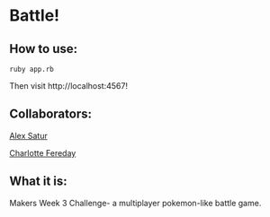 # Battle!

## How to use:
```
ruby app.rb
```
Then visit http://localhost:4567!

## Collaborators:
[Alex Satur](https://github.com/alexanders89)

[Charlotte Fereday](https://github.com/charlottebrf)

## What it is:
Makers Week 3 Challenge- a multiplayer pokemon-like battle game.
